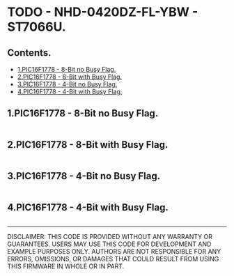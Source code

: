 # TODO - NHD-0420DZ-FL-YBW - ST7066U.

## Contents.

- [1.PIC16F1778 - 8-Bit no Busy Flag.](#)
- [2.PIC16F1778 - 8-Bit with Busy Flag.](#)
- [3.PIC16F1778 - 4-Bit no Busy Flag.](#)
- [4.PIC16F1778 - 4-Bit with Busy Flag.](#)

## 1.PIC16F1778 - 8-Bit no Busy Flag.

```c

```

## 2.PIC16F1778 - 8-Bit with Busy Flag.

```c

```

## 3.PIC16F1778 - 4-Bit no Busy Flag.

```c

```

## 4.PIC16F1778 - 4-Bit with Busy Flag.

```c

```

---

DISCLAIMER: THIS CODE IS PROVIDED WITHOUT ANY WARRANTY OR GUARANTEES.
USERS MAY USE THIS CODE FOR DEVELOPMENT AND EXAMPLE PURPOSES ONLY.
AUTHORS ARE NOT RESPONSIBLE FOR ANY ERRORS, OMISSIONS, OR DAMAGES THAT COULD
RESULT FROM USING THIS FIRMWARE IN WHOLE OR IN PART.